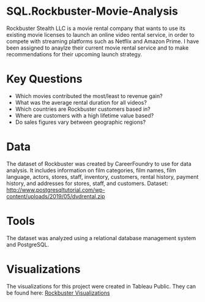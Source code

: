 # SQL.Rockbuster-Movie-Analysis
Rockbuster Stealth LLC is a movie rental company that wants to use its existing movie licenses to launch an online video rental service, in order to compete with streaming platforms such as Netflix and Amazon Prime. I have been assigned to anaylze their current movie rental service and to make recommendations for their upcoming launch strategy. 
# Key Questions
- Which movies contributed the most/least to revenue gain?
- What was the average rental duration for all videos?
- Which countries are Rockbuster customers based in?
- Where are customers with a high lifetime value based?
- Do sales figures vary between geographic regions?
# Data
The dataset of Rockbuster was created by CareerFoundry to use for data analysis. It includes information on film categories, film names, film language, actors, stores, staff, inventory, customers, rental history, payment history, and addresses for stores, staff, and customers.
Dataset: http://www.postgresqltutorial.com/wp-content/uploads/2019/05/dvdrental.zip
# Tools
The dataset was analyzed using a relational database management system and PostgreSQL.
# Visualizations
The visualizations for this project were created in Tableau Public. They can be found here: [Rockbuster Visualizations](https://public.tableau.com/app/profile/simone.van.der.graaf/viz/ProjectRockbuster-Careerfoundry/Map2)  

